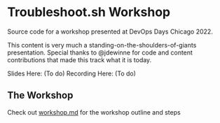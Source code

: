 Troubleshoot.sh Workshop
=================

Source code for a workshop presented at DevOps Days Chicago 2022.

This content is very much a standing-on-the-shoulders-of-giants presentation. 
Special thanks to @jdewinne for code and content contributions that made this track what it is today.

Slides Here: (To do)
Recording Here: (To do) 

The Workshop
--------------

Check out [workshop.md](workshop.md) for the workshop outline and steps

